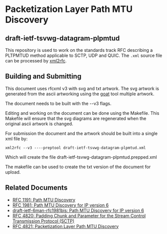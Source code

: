# Packetization Layer Path MTU Discovery

## draft-ietf-tsvwg-datagram-plpmtud
This repository is used to work on the standards track RFC describing a PLTPMTUD method
applicable to SCTP, UDP and QUIC.
The `.xml` source file can be processed by
[xml2rfc](http://xml2rfc.tools.ietf.org).  


## Building and Submitting

This document uses rfcxml v3 with svg and txt artwork. The svg artwork is
generated from the ascii artworking using the
[goat](https://github.com/blampe/goat) tool multiple artwork. 

The document needs to be built with the --v3 flags.

Editing and working on the document can be done using the Makefile. This
Makefile will ensure that the svg diagrams are regenerated when the original
ascii artwork is changed.

For submission the document and the artwork should be built into a single xml
file by:

    xml2rfc --v3 ----preptool draft-ietf-tsvwg-datagram-plpmtud.xml 

Which will create the file draft-ietf-tsvwg-datagram-plpmtud.prepped.xml

The makefile can be used to create the txt version of the document for upload.

## Related Documents
* [RFC 1191: Path MTU Discovery](https://tools.ietf.org/html/rfc1191)
* [RFC 1981: Path MTU Discovery for IP version 6](https://tools.ietf.org/html/rfc1981)
* [draft-ietf-6man-rfc1981bis: Path MTU Discovery for IP version 6](https://tools.ietf.org/html/draft-ietf-6man-rfc1981bis)
* [RFC 4820: Padding Chunk and Parameter for the Stream Control Transmission Protocol (SCTP)](https://tools.ietf.org/html/rfc4820)
* [RFC 4821: Packetization Layer Path MTU Discovery](https://tools.ietf.org/html/rfc4821)

